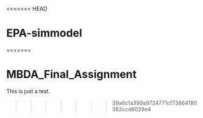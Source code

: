 <<<<<<< HEAD
# EPA-simmodel
=======
# MBDA_Final_Assignment

This is just a test.
>>>>>>> 39a6c1a399a9724771cf73864180382ccd8029e4
